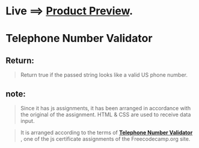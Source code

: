 # Live ==> [Product Preview](https://super-yeot-973a5d.netlify.app/).


# Telephone Number Validator
## Return:
> Return true if the passed string looks like a valid US phone number.



## note:
> Since it has js assignments, it has been arranged in accordance with the original of the assignment. HTML & CSS are used to receive data input.

> It is arranged according to the terms of [**Telephone Number Validator**](https://www.freecodecamp.org/learn/javascript-algorithms-and-data-structures/javascript-algorithms-and-data-structures-projects/telephone-number-validator) , one of the js certificate assignments of the Freecodecamp.org site.
